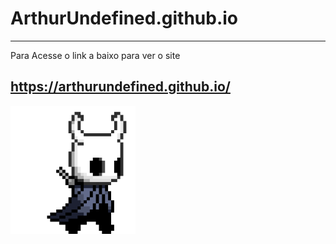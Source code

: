 # ArthurUndefined.github.io

---
 Para Acesse o link a baixo para ver o site
 
 https://arthurundefined.github.io/
---
 
 <img src = "https://raw.githubusercontent.com/TanZng/TanZng/master/assets/hollor_knight3.gif" width = "200" />
 
